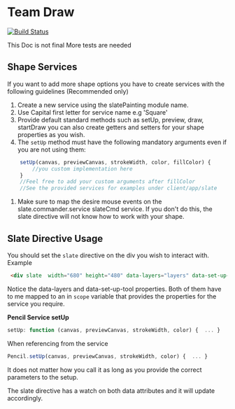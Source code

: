 # Team Draw
[![Build Status](https://travis-ci.org/lxibarra/team-draw.svg?branch=angularMaterial)](https://travis-ci.org/lxibarra/team-draw)

This Doc is not final
More tests are needed

## Shape Services
If you want to add more shape options you have to create services with the following guidelines (Recommended only)
1. Create a new service using the slatePainting module name.
1. Use Capital first letter for service name e.g 'Square'
1. Provide default standard methods such as setUp, preview, draw, startDraw
 you can also create getters and setters for your shape properties as you wish.
1. The ``` setUp ``` method must have the following mandatory arguments even if you are not using them: 
``` javascript 
    setUp(canvas, previewCanvas, strokeWidth, color, fillColor) {
        //you custom implementation here
    }
    //Feel free to add your custom arguments after fillColor
    //See the provided services for examples under client/app/slate
```
1. Make sure to map the desire mouse events on the slate.commander.service slateCmd service.
If you don't do this, the slate directive will not know how to work with your shape.

## Slate Directive Usage
You should set the ``` slate ``` directive on the div you wish to interact with.                    
Example
``` html
 <div slate  width="680" height="480" data-layers="layers" data-set-up-tool="setUpTool"></div>
```
Notice the data-layers and data-set-up-tool properties. Both of them have to me mapped to an in ``` scope ``` variable that provides the properties for the service you require.

**Pencil Service setUp**
``` javascript
setUp: function (canvas, previewCanvas, strokeWidth, color) {  ... }
```
When referencing from the service
``` javascript
Pencil.setUp(canvas, previewCanvas, strokeWidth, color) {  ... }
```
It does not matter how you call it as long as you provide the correct parameters to the setup.

The slate directive has a watch on both data attributes and it will update accordingly.
